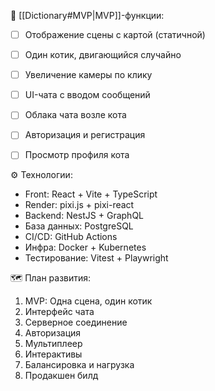 
🎯 [[Dictionary#MVP|MVP]]-функции:
- [ ] Отображение сцены с картой (статичной)
- [ ] Один котик, двигающийся случайно
- [ ] Увеличение камеры по клику
- [ ] UI-чата с вводом сообщений
- [ ] Облака чата возле кота
- [ ] Авторизация и регистрация
- [ ] Просмотр профиля кота


⚙️ Технологии:
- Front: React + Vite + TypeScript
- Render: pixi.js + pixi-react
- Backend: NestJS + GraphQL
- База данных: PostgreSQL
- CI/CD: GitHub Actions
- Инфра: Docker + Kubernetes
- Тестирование: Vitest + Playwright

🗺️ План развития:
1. MVP: Одна сцена, один котик
2. Интерфейс чата
3. Серверное соединение
4. Авторизация
5. Мультиплеер
6. Интерактивы
7. Балансировка и нагрузка
8. Продакшен билд
